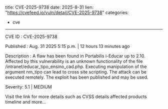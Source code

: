  
title: CVE-2025-9738
date: 2025-8-31
lien: "https://cvefeed.io/vuln/detail/CVE-2025-9738"
categories:
  - cve
---

CVE ID : CVE-2025-9738

Published :  Aug. 31
2025
5:15 p.m. | 12 hours
13 minutes ago

Description : A flaw has been found in Portabilis i-Educar up to 2.10. Affected by this vulnerability is an unknown functionality of the file /intranet/educar_tipo_ensino_cad.php. Executing manipulation of the argument nm_tipo can lead to cross site scripting. The attack can be executed remotely. The exploit has been published and may be used.

Severity: 5.1 | MEDIUM

Visit the link for more details
such as CVSS details
affected products
timeline
and more...
